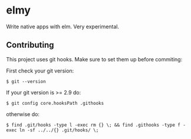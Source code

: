 # elmy

Write native apps with elm. Very experimental.

## Contributing

This project uses git hooks. Make sure to set them up before commiting:

First check your git version:

```console
$ git --version
```

If your git version is >= 2.9 do:

```console
$ git config core.hooksPath .githooks
```

otherwise do:

```console
$ find .git/hooks -type l -exec rm {} \; && find .githooks -type f -exec ln -sf ../../{} .git/hooks/ \;
```

